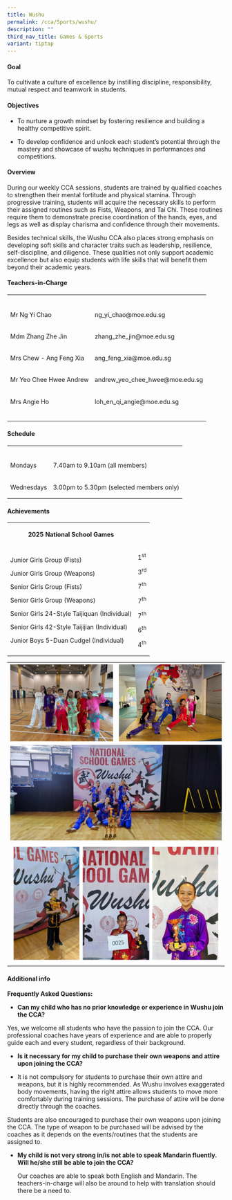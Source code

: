 ```yaml
---
title: Wushu
permalink: /cca/Sports/wushu/
description: ""
third_nav_title: Games & Sports
variant: tiptap
---
```

<h4>Goal</h4>
<p>To cultivate a culture of excellence by instilling discipline, responsibility,
mutual respect and teamwork in students.</p>
<h4>Objectives</h4>
<ul data-tight="true" class="tight">
<li>
<p>To nurture a growth mindset by fostering resilience and building a healthy
competitive spirit.</p>
</li>
<li>
<p>To develop confidence and unlock each student’s potential through the
mastery and showcase of wushu techniques in performances and competitions.</p>
</li>
</ul>
<h4>Overview</h4>
<p>During our weekly CCA sessions, students are trained by qualified coaches
to strengthen their mental fortitude and physical stamina. Through progressive
training, students will acquire the necessary skills to perform their assigned
routines such as Fists, Weapons, and Tai Chi. These routines require them
to demonstrate precise coordination of the hands, eyes, and legs as well
as display charisma and confidence through their movements.</p>
<p>Besides technical skills, the Wushu CCA also places strong emphasis on
developing soft skills and character traits such as leadership, resilience,
self-discipline, and diligence. These qualities not only support academic
excellence but also equip students with life skills that will benefit them
beyond their academic years.</p>
<p></p>
<h4>Teachers-in-Charge</h4>
<table style="minWidth: 50px">
<colgroup>
<col>
<col>
</colgroup>
<tbody>
<tr>
<th rowspan="1" colspan="1">
<p></p>
</th>
<th rowspan="1" colspan="1">
<p></p>
</th>
</tr>
<tr>
<td rowspan="1" colspan="1">
<p>Mr Ng Yi Chao</p>
</td>
<td rowspan="1" colspan="1">
<p><a rel="noopener noreferrer nofollow" target="_blank">ng_yi_chao@moe.edu.sg</a>
</p>
</td>
</tr>
<tr>
<td rowspan="1" colspan="1">
<p>Mdm Zhang Zhe Jin</p>
</td>
<td rowspan="1" colspan="1">
<p><a rel="noopener noreferrer nofollow" target="_blank">zhang_zhe_jin@moe.edu.sg</a>
</p>
</td>
</tr>
<tr>
<td rowspan="1" colspan="1">
<p>Mrs Chew - Ang Feng Xia</p>
</td>
<td rowspan="1" colspan="1">
<p><a rel="noopener noreferrer nofollow" target="_blank">ang_feng_xia@moe.edu.sg</a>
</p>
</td>
</tr>
<tr>
<td rowspan="1" colspan="1">
<p>Mr Yeo Chee Hwee Andrew</p>
</td>
<td rowspan="1" colspan="1">
<p><a rel="noopener noreferrer nofollow" target="_blank">andrew_yeo_chee_hwee@moe.edu.sg</a>
</p>
</td>
</tr>
<tr>
<td rowspan="1" colspan="1">
<p>Mrs Angie Ho&nbsp;</p>
</td>
<td rowspan="1" colspan="1">
<p><a rel="noopener noreferrer nofollow" target="_blank">loh_en_qi_angie@moe.edu.sg</a>
</p>
</td>
</tr>
<tr>
<td rowspan="1" colspan="1">
<p></p>
</td>
<td rowspan="1" colspan="1">
<p></p>
</td>
</tr>
</tbody>
</table>
<h4>Schedule</h4>
<table style="minWidth: 50px">
<colgroup>
<col>
<col>
</colgroup>
<tbody>
<tr>
<th rowspan="1" colspan="1">
<p></p>
</th>
<th rowspan="1" colspan="1">
<p></p>
</th>
</tr>
<tr>
<td rowspan="1" colspan="1">
<p>Mondays</p>
</td>
<td rowspan="1" colspan="1">
<p>7.40am to 9.10am (all members)</p>
</td>
</tr>
<tr>
<td rowspan="1" colspan="1">
<p>Wednesdays</p>
</td>
<td rowspan="1" colspan="1">
<p>3.00pm to 5.30pm (selected members only)</p>
</td>
</tr>
</tbody>
</table>
<h4>Achievements</h4>
<table style="minWidth: 50px">
<colgroup>
<col>
<col>
</colgroup>
<tbody>
<tr>
<th rowspan="1" colspan="1">
<p>2025 National School Games</p>
</th>
<th rowspan="1" colspan="1">
<p></p>
</th>
</tr>
<tr>
<td rowspan="1" colspan="1">
<p>Junior Girls Group (Fists)</p>
<p>Junior Girls Group (Weapons)</p>
<p>Senior Girls Group (Fists)</p>
<p>Senior Girls Group (Weapons)</p>
<p>Senior Girls 24-Style Taijiquan (Individual)</p>
<p>Senior Girls 42-Style Taijijian (Individual)</p>
<p>Junior Boys 5-Duan Cudgel (Individual)</p>
</td>
<td rowspan="1" colspan="1">
<p>1<sup>st</sup>
</p>
<p>3<sup>rd</sup>
</p>
<p>7<sup>th</sup>
</p>
<p>7<sup>th</sup>
</p>
<p>7<sup>th</sup>
</p>
<p>6<sup>th</sup>
</p>
<p>4<sup>th</sup>
</p>
</td>
</tr>
</tbody>
</table>
<table style="minWidth: 50px">
<colgroup>
<col>
<col>
</colgroup>
<tbody>
<tr>
<th rowspan="1" colspan="1">
<div class="isomer-image-wrapper">
<img style="width: 100%" height="auto" width="100%" alt="" src="/images/CCA/Wushu/IMG_20250402_WA0008.jpg">
</div>
</th>
<th rowspan="1" colspan="1">
<div class="isomer-image-wrapper">
<img style="width: 100%" height="auto" width="100%" alt="" src="/images/CCA/Wushu/IMG_20250402_WA0014.jpg">
</div>
</th>
</tr>
<tr>
<td rowspan="1" colspan="2">
<div class="isomer-image-wrapper">
<img style="width: 100%" height="auto" width="100%" alt="" src="/images/CCA/Wushu/IMG_20250424_135028.jpg">
</div>
</td>
</tr>
<tr>
<td rowspan="1" colspan="2">
<div class="isomer-image-wrapper">
<img style="width: 100%" height="auto" width="100%" alt="" src="/images/CCA/Wushu/image.jpg">
</div>
</td>
</tr>
</tbody>
</table>
<h4>Additional info</h4>
<p><strong>Frequently Asked Questions:</strong>
</p>
<ul data-tight="true" class="tight">
<li>
<p><strong>Can my child who has no prior knowledge or experience in Wushu join the CCA?</strong>
</p>
</li>
</ul>
<p>Yes, we welcome all students who have the passion to join the CCA. Our
professional coaches have years of experience and are able to properly
guide each and every student, regardless of their background.</p>
<ul data-tight="true" class="tight">
<li>
<p><strong>Is it necessary for my child to purchase their own weapons and attire upon joining the CCA?</strong>
</p>
</li>
<li>
<p>It is not compulsory for students to purchase their own attire and weapons,
but it is highly recommended. As Wushu involves exaggerated body movements,
having the right attire allows students to move more comfortably during
training sessions. The purchase of attire will be done directly through
the coaches.</p>
</li>
</ul>
<p>Students are also encouraged to purchase their own weapons upon joining
the CCA. The type of weapon to be purchased will be advised by the coaches
as it depends on the events/routines that the students are assigned to.</p>
<ul data-tight="true" class="tight">
<li>
<p><strong>My child is not very strong in/is not able to speak Mandarin fluently. Will he/she still be able to join the CCA?</strong>
</p>
<p>Our coaches are able to speak both English and Mandarin. The teachers-in-charge
will also be around to help with translation should there be a need to.</p>
</li>
</ul>
<p></p>
<p></p>